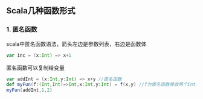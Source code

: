 ## Scala几种函数形式

### 1. 匿名函数

scala中匿名函数语法，箭头左边是参数列表，右边是函数体

```scala
var inc = (x:Int) => x+1
```



匿名函数可以复制给变量

```scala
var addInt = (x:Int,y:Int) => x+y //匿名函数
def myFun(f:(Int,Int)=>Int,x:Int,y:Int) = f(x,y) //f为匿名函数接收两个Int，返回一个Int
myFun(addInt,1,2) 
```